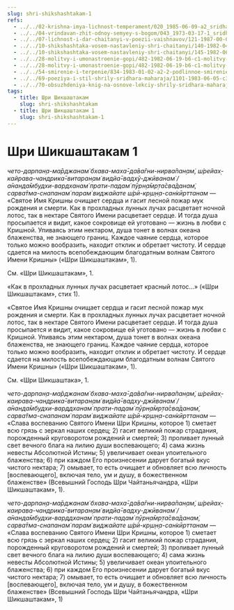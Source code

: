 ```yaml
---
slug: shri-shikshashtakam-1
refs:
  - ../../02-krishna-imya-lichnost-temperament/020_1985-06-09-a2_sridharmj_lyubovniy_poisk_poteryannogo_slugi.md
  - ../../04-vrindavan-zhit-odnoy-semyey-s-bogom/043_1973-03-17-1_sridharmj_v_duhovnom_mire_schastye_v_izobilii_a_v_materialnom_v_deficiite.md
  - ../../07-lichnost-i-dar-chaitanyi-v-poezii-vaishnavov/121-1987-00-00-a1-obyasnenie-shloki-krishna-lila-amrita-sara.md
  - ../../10-shikshashtaka-vosem-nastavleniy-shri-chaitanyi/140-1982-04-25-a2-b-kommentarij-k-pervomu-stihu-shikshashtaki.md
  - ../../10-shikshashtaka-vosem-nastavleniy-shri-chaitanyi/145-1982-06-08-b5-sravnenie-dushi-s-nochnym-lotosom-v-pervom-stihe-shikshashtaki.md
  - ../../28-molitvy-i-umonastroenie-gopi/482-1982-06-19-b6-c1-molitvy-gopi-v-razluke-raznoobraznye-smysly-stiha-tava-kathamritam.md
  - ../../28-molitvy-i-umonastroenie-gopi/482-1982-06-19-b6-c1-molitvy-gopi-v-razluke-raznoobraznye-smysly-stiha-tava-kathamritam.md
  - ../../54-smirenie-i-terpenie/834-1983-01-02-a2-2-podlinnoe-smirenie.md
  - ../../69-poeziya-i-stil-shrily-sridhara-maharaja/1101-1983-06-05-c3-obyasnenie-devyatogo-stiha-bhaktivinoda-viraha-dashakam-i-pesni-guru-parampara.md
  - ../../70-obsuzhdeniya-knig-na-osnove-lekciy-shrily-sridhara-maharaja/1114-1983-03-28-gosvami-maharadzh-prezentuet-shridharu-maharadzhu-knigu-poisk-shri-krishny.md
tags:
  - title: Шри Шикшаштакам
    slug: shri-shikshashtakam
  - title: Шри Шикшаштакам 1
    slug: shri-shikshashtakam-1
---
```


# Шри Шикшаштакам 1

*чето-дарпан̣а-ма̄рджанам̇ бхава-маха̄-да̄ва̄гни-нирва̄пан̣ам̇, ш́рейах̣-кайрава-чандрика̄-витаран̣ам̇ видйа̄-вадхӯ-джӣванам̇ / а̄нанда̄мбудхи-вардханам̇ прати-падам̇ пӯрн̣а̄мр̣та̄сва̄данам̇, сарва̄тма-снапанам̇ парам̇ виджайате ш́рӣ-кр̣ш̣н̣а-сан̇кӣрттанам* — «Святое Имя Кришны очищает сердца и гасит лесной пожар мук рождения и смерти. Как в прохладных лунных лучах расцветает ночной лотос, так в нектаре Святого Имени расцветает сердце. И тогда душа просыпается и видит, какое сокровище ей уготовано — жизнь в любви с Кришной. Упиваясь этим нектаром, душа тонет в волнах океана блаженства, не знающего границ. Каждое чаяние сердца, которое только можно вообразить, находит отклик и обретает чистоту. И сердце сдается на милость всепобеждающим благодатным волнам Святого Имени Кришны» («Шри Шикшаштакам», 1).

См. «Шри Шикшаштакам», 1.

«Как в прохладных лунных лучах расцветает красный лотос…» («Шри Шикшаштакам», стих 1).


«Святое Имя Кришны очищает сердца и гасит лесной пожар мук рождения и смерти. Как в прохладных лунных лучах расцветает ночной лотос, так в нектаре Святого Имени расцветает сердце. И тогда душа просыпается и видит, какое сокровище ей уготовано — жизнь в любви с Кришной. Упиваясь этим нектаром, душа тонет в волнах океана блаженства, не знающего границ. Каждое чаяние сердца, которое только можно вообразить, находит отклик и обретает чистоту. И сердце сдается на милость всепобеждающим благодатным волнам Святого Имени Кришны» («Шри Шикшаштакам», 1).

См. «Шри Шикшаштака», 1.


*чето-дарпан̣а-ма̄рджанам̇ бхава-маха̄-да̄ва̄гни-нирва̄пан̣ам̇, ш́рейах̣-каирава-чандрика̄-витаран̣ам̇ видйа̄-вадху-джӣванам̇ / а̄нанда̄мбудхи-варддханам̇ прати-падам̇ пӯрн̣а̄мр̣та̄сва̄данам̇, сарва̄тма-снапанам̇ парам̇ виджайате ш́рӣ-кр̣ш̣н̣а-сан̇кӣрттанам* — «Слава воспеванию Святого Имени Шри Кришны, которое 1) сметает всю грязь с зеркал наших сердец; 2) гасит великий пожар страдания, порожденный круговоротом рождений и смертей; 3) проливает лунный свет вечного блага на лилию души воспевающего; 4) сама жизнь невесты Абсолютной Истины; 5) увеличивает океан упоительного блаженства; 6) при каждом Его произнесении дарует богатый вкус чистого нектара; 7) омывает, то есть очищает и обновляет всю личность [воспевающего], включая тело, ум и душу, в божественном блаженстве» (Всевышний Господь Шри Чайтаньячандра, «Шри Шикшаштакам», 1).

*чето-дарпан̣а-ма̄рджанам̇ бхава-маха̄-да̄ва̄гни-нирва̄пан̣ам̇, ш́рейах̣-каирава-чандрика̄-витаран̣ам̇ видйа̄-вадху-джӣванам̇ / а̄нанда̄мбудхи-варддханам̇ прати-падам̇ пӯрн̣а̄мр̣та̄сва̄данам̇, сарва̄тма-снапанам̇ парам̇ виджайате ш́рӣ-кр̣ш̣н̣а-сан̇кӣрттанам* — «Слава воспеванию Святого Имени Шри Кришны, которое 1) сметает всю грязь с зеркал наших сердец; 2) гасит великий пожар страдания, порожденный круговоротом рождений и смертей; 3) проливает лунный свет вечного блага на лилию души воспевающего; 4) сама жизнь невесты Абсолютной Истины; 5) увеличивает океан упоительного блаженства; 6) при каждом Его произнесении дарует богатый вкус чистого нектара; 7) омывает, то есть очищает и обновляет всю личность [воспевающего], включая тело, ум и душу, в божественном блаженстве» (Всевышний Господь Шри Чайтаньячандра, «Шри Шикшаштакам», 1)


